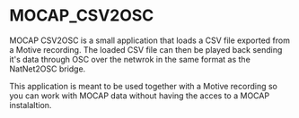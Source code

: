 # MOCAP_CSV2OSC

MOCAP CSV2OSC is a small application that loads a CSV file exported from a Motive recording. The loaded CSV file can then be played back sending it's data through OSC over the netwrok in the same format as the NatNet2OSC bridge.

This application is meant to be used together with a Motive recording so you can work with MOCAP data without having the acces to a MOCAP instalaltion.

